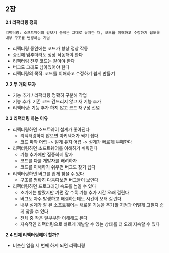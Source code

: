 ## 2장

**2.1 리팩터링 정의**

```
리팩터링: 소프트웨어의 겉보기 동작은 그대로 유지한 채, 코드를 이해하고 수정하기 쉽도록 내부 구조를 변경하는 기법
```

- 리팩터링 동안에는 코드가 항상 정상 작동
- 중간에 멈추더라도 정상 작동해야 한다
- 리팩터링 전후 코드는 같아야 한다
- 버그도 그래도 남아있어야 한다
- 리팩터링의 목적: 코드를 이해하고 수정하기 쉽게 만들기

**2.2 두 개의 모자**

- 기능 추가 / 리팩터링 명확히 구분해 작업
- 기능 추가: 기존 코드 건드리지 않고 새 기능 추가
- 리팩터링: 기능 추가 하지 않고 코드 재구성 전념

**2.3 리팩터링 하는 이유**

- 리팩터링하면 소프트웨어 설계가 좋아진다
  - 리팩터링하지 않으면 아키텍쳐가 썩기 쉽다
  - 코드 파악 어렵 -> 설계 유지 어렵 -> 설계가 빠르게 부패한다
- 리팩터링하면 소프트웨어를 이해하기 쉬워진다
  - 기능 추가에만 집중하지 말자
  - 코드를 다룰 개발자를 배려하자
  - 코드를 이해하기 쉬우면 버그도 찾기 쉽다
- 리팩터링하면 버그를 쉽게 찾을 수 있다
  - 구조를 명확히 다듬다보면 버그들이 보인다
- 리팩터링하면 프로그래밍 속도를 높일 수 있다
  - 초기에는 빨랐지만 가면 갈 수록 기능 추가 시간 오래 걸린다
  - 버그도 자주 발생하고 해결하는데도 시간이 오래 걸린다
  - 내부 설계가 잘 된 소프트웨어는 새로운 기능을 추가할 지점과 어떻게 고칠지 쉽게 찾을 수 있다
  - 전체 중 작은 일부부만 이해해도 된다
  - 지속적인 리팩터링으로 빠르게 개발할 수 있는 상태를 더 오래 지속할 수 있다

**2.4 언제 리팩터링해야 할까?**

- 비슷한 일을 세 번째 하게 되면 리팩터링



